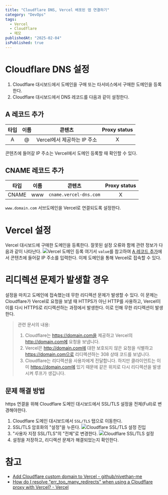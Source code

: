 ```yaml
---
title: "Cloudflare DNS, Vercel 배포된 앱 연결하기"
category: "DevOps"
tags:
  - Vercel
  - Cloudflare
  - 메모
publishedAt: "2025-02-04"
isPublished: true
---
```


# Cloudflare DNS 설정
1. Cloudflare 대시보드에서 도메인을 구매 또는 타서비스에서 구매한 도메인을 등록한다.
2. Cloudflare 대시보드에서 DNS 레코드를 다음과 같이 설정한다.

## A 레코드 추가
| 타입 | 이름 | 콘텐츠 | Proxy status |
| :--: | :------------: | :--------------------: | :----------: |
| A | @ | Vercel에서 제공하는 IP 주소 | X |

콘텐츠에 들어갈 IP 주소는 Vercel에서 도메인 등록할 때 확인할 수 있다.


## CNAME 레코드 추가
| 타입 | 이름 | 콘텐츠 | Proxy status |
| :--: | :------------: | :--------------------: | :----------: |
| CNAME | www | `cname.vercel-dns.com` | X |

`www.domain.com` 서브도메인을  Vercel로 연결되도록 설정한다. 

# Vercel 설정
Vercel 대시보드에 구매한 도메인을 등록한다. 잘못된 설정 오류와 함께 관련 정보가 다음과 같이 나타난다.
![Vercel 도메인 등록](/cloudflare-dns-vercel-setup/01.png)
여기서 `value`를 참고하여 [A 레코드 추가](#a-레코드-추가)에서 콘텐츠에 들어갈 IP 주소를 입력한다. 이제 도메인을 통해 Vercel로 접속할 수 있다.

# 리디렉션 문제가 발생할 경우
설정을 마치고 도메인에 접속했는데 무한 리디렉션 문제가 발생할 수 있다. 이 문제는 Cloudflare가 Vercel로 요청을 보낼 때 HTTPS가 아닌 HTTP를 사용하고, Vercel이 이를 다시 HTTPS로 리디렉션하는 과정에서 발생한다. 이로 인해 무한 리디렉션이 발생한다.

> 관련 문서의 내용: 
> 1. Cloudflare는 https://domain.com을 제공하고 Vercel의 http://domain.com에 요청을 보냅니다.
> 2. Vercel은 http://domain.com에 대한 보호되지 않은 요청을 식별하고 https://domain.com으로 리디렉션하는 308 상태 코드를 보냅니다.
> 3. Cloudflare는 리디렉션을 사용자에게 전달합니다. 하지만 클라이언트는 이미 https://domain.com에 있기 때문에 같은 위치로 다시 리디렉션을 발생시켜 루프가 생깁니다.

## 문제 해결 방법
https 연결을 위해 Cloudflare 도메인 대시보드에서 SSL/TLS 설정을 전체(Full)로 변경해야한다.

1. Cloudflare 도메인 대시보드에서 `SSL/TLS` 탭으로 이동한다.
2. SSL/TLS 암호화의 "설정"을 누른다.
![Cloudflare SSL/TLS 설정 진입](/cloudflare-dns-vercel-setup/02.png)
3. "사용자 지정 SSL/TLS"의 "전체"로 변경한다.
![Cloudflare SSL/TLS 설정](/cloudflare-dns-vercel-setup/03.png)
4. 설정을 저장하고, 리디렉션 문제가 해결되었는지 확인한다.

# 참고
- [Add Cloudflare custom domain to Vercel - github/nivethan-me ](https://gist.github.com/nivethan-me/a56f18b3ffbad04bf5f35085972ceb4d)
- [How do I resolve "err_too_many_redirects" when using a Cloudflare proxy with Vercel? - Vercel](https://vercel.com/guides/resolve-err-too-many-redirects-when-using-cloudflare-proxy-with-vercel#how-do-i-resolve-err_too_many_redirects-when-using-a-cloudflare-proxy-with-vercel)
